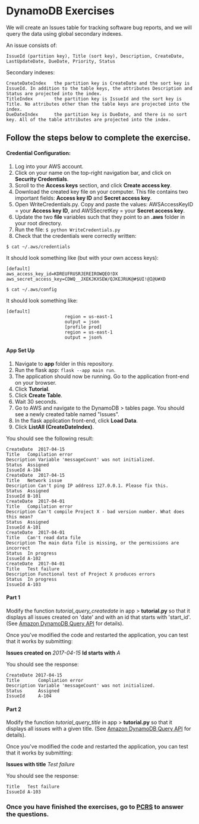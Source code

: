 # DynamoDB Exercises

We will create an Issues table for tracking software bug reports, and  we will query the data using global secondary indexes.

An issue consists of:
```
IssueId (partition key), Title (sort key), Description, CreateDate, LastUpdateDate, DueDate, Priority, Status
```

Secondary indexes:
```
CreateDateIndex   the partition key is CreateDate and the sort key is IssueId. In addition to the table keys, the attributes Description and Status are projected into the index. 
TitleIndex        the partition key is IssueId and the sort key is Title. No attributes other than the table keys are projected into the index. 
DueDateIndex      the partition key is DueDate, and there is no sort key. All of the table attributes are projected into the index. 
```

## Follow the steps below to complete the exercise.

#### Credential Configuration:

1. Log into your AWS account.
2. Click on your name on the top-right navigation bar, and click on **Security Credentials**.
3. Scroll to the **Access keys** section, and click **Create access key**.
4. Download the created key file on your computer. This file contains two important fields: **Access key ID** and **Secret access key**.
5. Open WriteCredentials.py. Copy and paste the values: AWSAccessKeyID = your **Access key ID**, and AWSSecretKey = your **Secret access key**.
6. Update the two **file** variables such that they point to an **.aws** folder in your root directory. 
6. Run the file:
``` $ python WriteCredentials.py ```
7. Check that the credentials were correctly written:

```$ cat ~/.aws/credentials```

It should look something like (but with your own access keys):
```
[default]
aws_access_key_id=KDREUFRUSRJEREIROWQEO!DX
aws_secret_access_key=CDWQ__JXEKJKXSEW/QJKEJRUK@#$UI!@I@U#XD
```
```$ cat ~/.aws/config```

It should look something like:
```
[default]
                      region = us-east-1
                      output = json
                      [profile prod]
                      region = us-east-1
                      output = json%
```


#### App Set Up

1. Navigate to **app** folder in this repository.
2. Run the flask app: ```flask --app main run```.
3. The application should now be running. Go to the application front-end on your browser.
4. Click **Tutorial**.
5. Click **Create Table**.
6. Wait 30 seconds. 
7. Go to AWS and navigate to the DynamoDB > tables page. You should see a newly created table named "Issues".
8. In the flask application front-end, click **Load Data**.
9. Click **ListAll (CreateDateIndex)**.

You should see the following result:

```
CreateDate	2017-04-15
Title	Compilation error
Description	Variable 'messageCount' was not initialized.
Status	Assigned
IssueId	A-104
CreateDate	2017-04-15
Title	Network issue
Description	Can't ping IP address 127.0.0.1. Please fix this.
Status	Assigned
IssueId	B-101
CreateDate	2017-04-01
Title	Compilation error
Description	Can't compile Project X - bad version number. What does this mean?
Status	Assigned
IssueId	A-101
CreateDate	2017-04-01
Title	Can't read data file
Description	The main data file is missing, or the permissions are incorrect
Status	In progress
IssueId	A-102
CreateDate	2017-04-01
Title	Test failure
Description	Functional test of Project X produces errors
Status	In progress
IssueId	A-103
```

#### Part 1
Modify the function _tutorial_query_createdate_ in app > **tutorial.py** so that it displays all issues created on 'date' and with an id that starts with 'start_id'. (See [Amazon DynamoDB Query API](https://docs.aws.amazon.com/amazondynamodb/latest/APIReference/API_Query.html) for details).

Once you've modified the code and restarted the application, you can test that it works by submitting:

**Issues created on** _2017-04-15_
**Id starts with** _A_

You should see the response:

```
CreateDate 2017-04-15
Title       Compliation error
Description Variable 'messageCount' was not initialized.
Status      Assigned
IssueId     A-104
```

#### Part 2
Modify the function _tutorial_query_title_ in app > **tutorial.py** so that it displays all issues with a given title. (See [Amazon DynamoDB Query API](https://docs.aws.amazon.com/amazondynamodb/latest/APIReference/API_Query.html) for details).

Once you've modified the code and restarted the application, you can test that it works by submitting:

**Issues with title** _Test failure_

You should see the response:

```
Title	Test failure
IssueId	A-103
```

### Once you have finished the exercises, go to [PCRS](https://pcrs.teach.cs.toronto.edu/ECE1779-2022-09/content/quests) to answer the questions.



